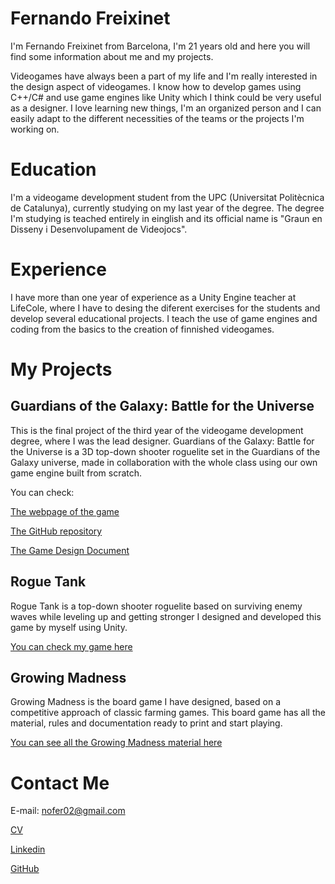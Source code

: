 # Fernando Freixinet
I'm Fernando Freixinet from Barcelona, I'm 21 years old and here you will find some information about me and my projects.

Videogames have always been a part of my life and I'm really interested in the design aspect of videogames.
I know how to develop games using C++/C# and use game engines like Unity which I think could be very useful as a designer.
I love learning new things, I'm an organized person and I can easily adapt to the different necessities of the teams or the projects I'm working on.

# Education
I'm a videogame development student from the UPC (Universitat Politècnica de Catalunya),
currently studying on my last year of the degree. 
The degree I'm studying is teached entirely in einglish and its official name is "Graun en Disseny i Desenvolupament de Videojocs".

# Experience
I have more than one year of experience as a Unity Engine teacher at LifeCole, where I have to desing the diferent exercises
for the students and develop several educational projects. I teach the use of game engines and coding from the basics to the creation of finnished videogames.

# My Projects
## Guardians of the Galaxy: Battle for the Universe
This is the final project of the third year of the videogame development degree, where I was the lead designer. 
Guardians of the Galaxy: Battle for the Universe is a 3D top-down shooter roguelite set in the Guardians of the Galaxy universe,
made in collaboration with the whole class using our own game engine built from scratch.

You can check:

[The webpage of the game](https://pixelplaygroundgam.wixsite.com/pixelplayground/the-studio)

[The GitHub repository](https://github.com/rastabrandy02/Guardians_of_the_Galaxy_Battle_for_the_Universe)

[The Game Design Document](https://drive.google.com/file/d/1FHXnxEN5LNQL6NPZ3jDBR5BZy6xLFWRd/view?usp=sharing)

## Rogue Tank
Rogue Tank is a top-down shooter roguelite based on surviving enemy waves while leveling up and getting stronger 
I designed and developed this game by myself using Unity.

[You can check my game here](https://rastabrandy02.itch.io/rogue-tank)

## Growing Madness
Growing Madness is the board game I have designed, based on a competitive approach of classic farming games.
This board game has all the material, rules and documentation ready to print and start playing.

[You can see all the Growing Madness material here](https://drive.google.com/drive/folders/1fc6CwOr-I5MDVTDa4zxrZPjk5qLMA_9M?usp=drive_link)

# Contact Me

E-mail: nofer02@gmail.com

[CV](https://drive.google.com/file/d/1AUYLbDF1QRkkeKZr3jgqcudwg48fmR_2/view?usp=sharing)

[Linkedin](https://www.linkedin.com/in/fernando-freixinet-677847279/)

[GitHub](https://github.com/rastabrandy02)
